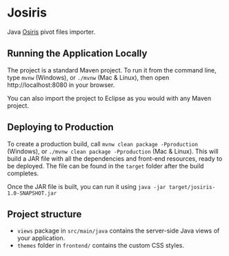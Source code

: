 # Josiris

Java [Osiris](https://github.com/siric-osiris/OSIRIS) pivot files importer.

## Running the Application Locally

The project is a standard Maven project. To run it from the command line,
type `mvnw` (Windows), or `./mvnw` (Mac & Linux), then open
http://localhost:8080 in your browser.

You can also import the project to Eclipse as you would with any Maven project.

## Deploying to Production

To create a production build, call `mvnw clean package -Pproduction` (Windows),
or `./mvnw clean package -Pproduction` (Mac & Linux).
This will build a JAR file with all the dependencies and front-end resources,
ready to be deployed. The file can be found in the `target` folder after the build completes.

Once the JAR file is built, you can run it using
`java -jar target/josiris-1.0-SNAPSHOT.jar`

## Project structure

- `views` package in `src/main/java` contains the server-side Java views of your application.
- `themes` folder in `frontend/` contains the custom CSS styles.
